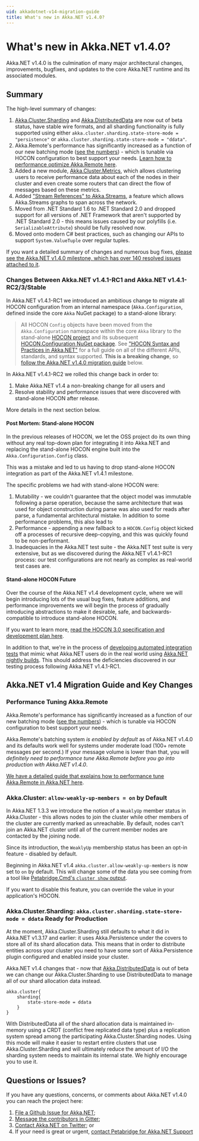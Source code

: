 ```yaml
---
uid: akkadotnet-v14-migration-guide
title: What's new in Akka.NET v1.4.0?
---
```


# What's new in Akka.NET v1.4.0?

Akka.NET v1.4.0 is the culmination of many major architectural changes, improvements, bugfixes, and updates to the core Akka.NET runtime and its associated modules.

## Summary
The high-level summary of changes:


1. [Akka.Cluster.Sharding](../../articles/clustering/cluster-sharding.md) and [Akka.DistributedData](../../articles/clustering/distributed-data.md) are now out of beta status, have stable wire formats, and all sharding functionality is fully supported using either `akka.cluster.sharding.state-store-mode = "persistence"` or `akka.cluster.sharding.state-store-mode = "ddata"`.
2. Akka.Remote's performance has significantly increased as a function of our new batching mode ([see the numbers](../../articles/remoting/performance.md#no-io-batching)) - which is tunable via HOCON configuration to best support your needs. [Learn how to performance optimize Akka.Remote here](../../articles/remoting/performance.md).
3. Added a new module, [Akka.Cluster.Metrics](../../articles/cluster/cluster-metrics.md), which allows clustering users to receive performance data about each of the nodes in their cluster and even create some routers that can direct the flow of messages based on these metrics. 
4. Added ["Stream References" to Akka.Streams](../../articles/streams/streamrefs.md), a feature which allows Akka.Streams graphs to span across the network.
5. Moved from .NET Standard 1.6 to .NET Standard 2.0 and dropped support for all versions of .NET Framework that aren't supported by .NET Standard 2.0 - this means issues caused by our polyfills (i.e. `SerializableAttribute`) should be fully resolved now.
6. Moved onto modern C# best practices, such as changing our APIs to support `System.ValueTuple` over regular tuples.

If you want a detailed summary of changes and numerous bug fixes, [please see the Akka.NET v1.4.0 milestone, which has over 140 resolved issues attached to it](https://github.com/akkadotnet/akka.net/milestone/17).

### Changes Between Akka.NET v1.4.1-RC1 and Akka.NET v1.4.1-RC2/3/Stable
In Akka.NET v1.4.1-RC1 we introduced an ambitious change to migrate all HOCON configuration from an internal namespace (`Akka.Configuration`, defined inside the core `Akka` NuGet package) to a stand-alone library:

> All HOCON `Config` objects have been moved from the `Akka.Configuration` namespace within the core `Akka` library to the stand-alone [HOCON project](https://github.com/akkadotnet/HOCON) and its subsequent [HOCON.Configuration NuGet package](https://www.nuget.org/packages/Hocon.Configuration/). See ["HOCON Syntax and Practices in Akka.NET"](../../articles/hocon/index.md) for a full guide on all of the different APIs, standards, and syntax supported. **This is a breaking change**, so [follow the Akka.NET v1.4.0 migration guide](#migration) below.

In Akka.NET v1.4.1-RC2 we rolled this change back in order to:

1. Make Akka.NET v1.4 a non-breaking change for all users and
2. Resolve stability and performance issues that were discovered with stand-alone HOCON after release.

More details in the next section below.

#### Post Mortem: Stand-alone HOCON
In the previous releases of HOCON, we let the OSS project do its own thing without any real top-down plan for integrating it into Akka.NET and replacing the stand-alone HOCON engine built into the `Akka.Configuration.Config` class. 

This was a mistake and led to us having to drop stand-alone HOCON integration as part of the Akka.NET v1.4.1 milestone.

The specific problems we had with stand-alone HOCON were:

1. Mutability - we couldn't guarantee that the object model was immutable following a parse operation, because the same architecture that was used for object construction during parse was also used for reads after parse, a fundamental architectural mistake. In addition to some performance problems, this also lead to 
2. Performance - appending a new fallback to a `HOCON.Config` object kicked off a processes of recursive deep-copying, and this was quickly found to be non-performant.
3. Inadequacies in the Akka.NET test suite - the Akka.NET test suite is very extensive, but as we discovered during the Akka.NET v1.4.1-RC1 process: our test configurations are not nearly as complex as real-world test cases are. 

#### Stand-alone HOCON Future
Over the course of the Akka.NET v1.4 development cycle, where we will begin introducing lots of the usual bug fixes, feature additions, and performance improvements we will begin the process of gradually introducing abstractions to make it desirable, safe, and backwards-compatible to introduce stand-alone HOCON.

If you want to learn more, [read the HOCON 3.0 specification and development plan here](https://github.com/akkadotnet/HOCON/issues/267).

In addition to that, we're in the process of [developing automated integration tests](https://github.com/akkadotnet/akka.net-integration-tests) that mimic what Akka.NET users do in the real world using [Akka.NET nightly builds](../getting-access-to-nightly-builds.md). This should address the deficiencies discovered in our testing process following Akka.NET v1.4.1-RC1.

## Akka.NET v1.4 Migration Guide and Key Changes

### Performance Tuning Akka.Remote
Akka.Remote's performance has significantly increased as a function of our new batching mode ([see the numbers](../../articles/remoting/performance.md#no-io-batching)) - which is tunable via HOCON configuration to best support your needs. 

Akka.Remote's batching system _is enabled by default_ as of Akka.NET v1.4.0 and its defaults work well for systems under moderate load (100+ remote messages per second.) If your message volume is lower than that, you will _definitely need to performance tune Akka.Remote before you go into production with Akka.NET v1.4.0_.

[We have a detailed guide that explains how to performance tune Akka.Remote in Akka.NET here](../../articles/remoting/performance.md).

### Akka.Cluster: `allow-weakly-up-members = on` by Default
In Akka.NET 1.3.3 we introduce the notion of a `WeaklyUp` member status in Akka.Cluster - this allows nodes to join the cluster while other members of the cluster are currently marked as unreachable. By default, nodes can't join an Akka.NET cluster until all of the current member nodes are contacted by the joining node.

Since its introduction, the `WeaklyUp` membership status has been an opt-in feature - disabled by default.

Beginning in Akka.NET v1.4 `akka.cluster.allow-weakly-up-members` is now set to `on` by default. This will change some of the data you see coming from a tool like [Petabridge.Cmd's `cluster show` output](https://cmd.petabridge.com/articles/commands/cluster-commands.html#cluster-show). 

If you want to disable this feature, you can override the value in your application's HOCON.

### Akka.Cluster.Sharding: `akka.cluster.sharding.state-store-mode = ddata` Ready for Production
At the moment, Akka.Cluster.Sharding still defaults to what it did in Akka.NET v1.3.17 and earlier: it uses Akka.Persistence under the covers to store all of its shard allocation data. This means that in order to distribute entities across your cluster you need to have some sort of Akka.Persistence plugin configured and enabled inside your cluster.

Akka.NET v1.4 changes that - now that [Akka.DistributedData](../../articles/clustering/distributed-data.md) is out of beta we can change our Akka.Cluster.Sharding to use DistributedData to manage all of our shard allocation data instead.

```
akka.cluster{
	sharding{
		state-store-mode = ddata
	}
}
```

With DistributedData all of the shard allocation data is maintained in-memory using a CRDT (conflict free replicated data type) plus a replication system spread among the participating Akka.Cluster.Sharding nodes. Using this mode will make it easier to restart entire clusters that use Akka.Cluster.Sharding and will ultimately reduce the amount of I/O the sharding system needs to maintain its internal state. We highly encourage you to use it.

## Questions or Issues?
If you have any questions, concerns, or comments about Akka.NET v1.4.0 you can reach the project here:

1. [File a Github Issue for Akka.NET](https://github.com/akkadotnet/akka.net/issues/new);
2. [Message the contributors in Gitter](https://gitter.im/akkadotnet/akka.net);
3. [Contact Akka.NET on Twitter](https://twitter.com/akkadotnet); or
4. If your need is great or urgent, [contact Petabridge for Akka.NET Support](https://petabridge.com/services/consulting/)